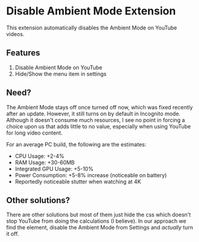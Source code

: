 # Disable Ambient Mode Extension

This extension automatically disables the Ambient Mode on YouTube videos.

## Features
 1. Disable Ambient Mode on YouTube
 2. Hide/Show the menu item in settings

## Need?

The Ambient Mode stays off once turned off now, which was fixed recently after an update. However, it still turns on by default in Incognito mode. Although it doesn't consume much resources, I see no point in forcing a choice upon us that adds little to no value, especially when using YouTube for long video content.

For an average PC build, the following are the estimates:
 - CPU Usage: +2-4%
 - RAM Usage: +30-60MB
 - Integrated GPU Usage: +5-10%
 - Power Consumption: +5-8% increase (noticeable on battery)
 - Reportedly noticeable stutter when watching at 4K

 ## Other solutions?

 There are other solutions but most of them just hide the css which doesn't stop YouTube from doing the calculations (I believe). In our approach we find the element, disable the Ambient Mode from Settings and *actually* turn it off.
